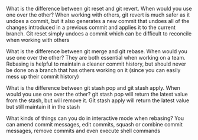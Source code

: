 What is the difference between git reset and git revert. When would you use one over the other?
	When working with others, git revert is much safer as it undoes a commit, but it also generates a new commit that undoes all of the changes introduced in a previous commit and applies it to the current branch. Git reset simply undoes a commit which can be difficult to reconcile when working with others

What is the difference between git merge and git rebase. When would you use one over the other?
	They are both essential when working on a team. Rebasing is helpful to maintain a cleaner commit history, but should never be done on a branch that has others working on it (since you can easily mess up their commit history)

What is the difference between git stash pop and git stash apply. When would you use one over the other?
	git stash pop will return the latest value from the stash, but will remove it. Git stash apply will return the latest value but still maintain it in the stash

What kinds of things can you do in interactive mode when rebasing?
	You can amend commit messages, edit commits, squash or combine commit messages, remove commits and even execute shell commands